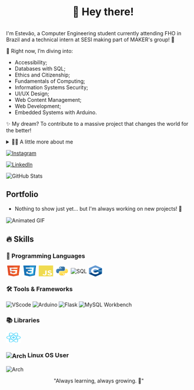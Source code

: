 <!-- Title -->
<div id="user-content-toc">
  <ul align="center">
    <summary><h1 style="display: inline-block">👋 Hey there!</h1></summary>
  </ul>
</div>

<!-- Presentation -->
<p>
  I'm Estevão, a Computer Engineering student currently attending FHO in Brazil and a technical intern at SESI making part of MAKER's group! 🌟
</p>

<p>
  🌱 Right now, I’m diving into:
  <ul>
    <li>Accessibility;</li>
    <li>Databases with SQL;</li>
    <li>Ethics and Citizenship;</li>
    <li>Fundamentals of Computing;</li>
    <li>Information Systems Security;</li>
    <li>UI/UX Design;</li>
    <li>Web Content Management;</li>
    <li>Web Development;</li>
    <li>Embedded Systems with Arduino.</li>
  </ul>
</p>

<p>
  ✨ My dream? To contribute to a massive project that changes the world for the better!
</p>

<!-- Dropdown -->
<details>
  <summary>👨‍💻 A little more about me</summary>
  
  💬 I'm 19 years old and fluent in English, with experience in areas like accessibility, SQL databases, UI/UX design, and embedded systems development with Arduino.

  I’ve worked as a Social Media Designer, which helped me hone my skills in creativity, communication, and social media management.

  - ⚡ In my free time, I love reading a good book, watching movies, and gaming! I believe our personal interests give us a broader perspective and help us solve problems more creatively. 🎮📚
</details>

<!-- Links -->
<div align="left">
  
  [![Instagram](https://img.shields.io/badge/Instagram-E4405F?style=for-the-badge&logo=instagram&logoColor=white)](https://www.instagram.com/kumo_dev/)
  
  [![LinkedIn](https://img.shields.io/badge/LinkedIn-0077B5?style=for-the-badge&logo=linkedin&logoColor=white)](https://www.linkedin.com/in/estevão-cruz-dev/)
  
</div>

<!-- GitHub Stats -->
![GitHub Stats](https://github-readme-stats.vercel.app/api?username=anuvemkumo&show_icons=true&theme=tokyonight)

<!-- Portfolio -->
## Portfolio
- Nothing to show just yet... but I'm always working on new projects! 🚀

<!-- GIF -->
<p align="left">
  <img align="center" style="width: 50%; height: auto;" src="https://images.squarespace-cdn.com/content/v1/60c0cbb7ba596c14b0e1d74b/43f2bad3-5cb3-4985-adfd-42097786cd9c/Totoro-main-2.gif" alt="Animated GIF">
</p>

## 🔥 Skills
<!-- Skills: Programming Languages -->
<div style="flex-basis: 48%;">
  <h3>🔧 Programming Languages</h3>
  <img align="center" alt="HTML" height="30" width="40" src="https://raw.githubusercontent.com/devicons/devicon/master/icons/html5/html5-original.svg">
  <img align="center" alt="CSS" height="30" width="40" src="https://raw.githubusercontent.com/devicons/devicon/master/icons/css3/css3-original.svg">
  <img align="center" alt="Js" height="30" width="40" src="https://raw.githubusercontent.com/devicons/devicon/master/icons/javascript/javascript-plain.svg">
  <img align="center" alt="Python" height="30" width="40" src="https://raw.githubusercontent.com/devicons/devicon/master/icons/python/python-original.svg">
  <img align="center" alt="SQL" height="30" width="40" src="https://cdn.jsdelivr.net/gh/devicons/devicon/icons/mysql/mysql-original.svg">
  <img align="center" alt="C++" height="30" width="40" src="https://raw.githubusercontent.com/devicons/devicon/master/icons/cplusplus/cplusplus-original.svg">
</div>

<!-- Skills: Tools & Frameworks -->
<div style="flex-basis: 48%;">
  <h3>🛠️ Tools & Frameworks</h3>
  <img align="center" alt="VScode" height="30" width="40" src="https://cdn.jsdelivr.net/gh/devicons/devicon/icons/vscode/vscode-original.svg">
  <img align="center" alt="Arduino" height="30" width="40" src="https://cdn.jsdelivr.net/gh/devicons/devicon@latest/icons/arduino/arduino-original-wordmark.svg" />
  <img align="center" alt="Flask" height="30" width="40" src="https://img.icons8.com/ios/50/ffffff/flask.png">
  <img align="center" alt="MySQL Workbench" height="30" width="40" src="https://cdn.jsdelivr.net/gh/devicons/devicon/icons/mysql/mysql-original.svg">
</div>

<!-- Skills: Libraries -->
<div style="flex-basis: 48%;">
  <h3>📚 Libraries</h3>
  <img align="center" alt="React" height="30" width="40" src="https://raw.githubusercontent.com/devicons/devicon/master/icons/react/react-original.svg">
</div>

<!-- OS -->
<div style="flex-basis: 48%;">
  <h3> <img align="center" alt="Arch" height="20" width="20" src="https://cdn.jsdelivr.net/gh/devicons/devicon@latest/icons/linux/linux-original.svg" /> Linux OS User </h3>
  <img align="center" alt="Arch" height="30" width="30" src="https://cdn.jsdelivr.net/gh/devicons/devicon@latest/icons/archlinux/archlinux-original.svg" />
</div>

<!-- Footer -->
<p align="center">
  "Always learning, always growing. 🚀"
</p>
